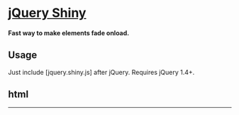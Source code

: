 # [jQuery Shiny]()
#### Fast way to make elements fade onload.

Usage
-----

Just include [jquery.shiny.js] after jQuery. Requires jQuery 1.4+.

## html
<script src='jquery.js'></script>
<script src='jquery.shiny.js'></script>
---

